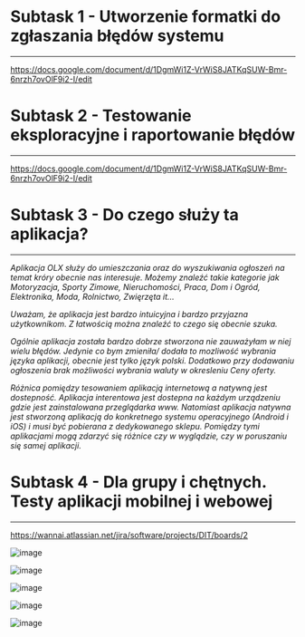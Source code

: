 # ﻿Subtask 1 - Utworzenie formatki do zgłaszania błędów systemu
----
https://docs.google.com/document/d/1DgmWi1Z-VrWiS8JATKqSUW-Bmr-6nrzh7ovOlF9i2-I/edit

# ﻿Subtask 2 - Testowanie eksploracyjne i raportowanie błędów
---
https://docs.google.com/document/d/1DgmWi1Z-VrWiS8JATKqSUW-Bmr-6nrzh7ovOlF9i2-I/edit

# Subtask 3 - Do czego służy ta aplikacja?
---

*Aplikacja OLX służy do umieszczania oraz do wyszukiwania ogłoszeń na temat króry obecnie nas interesuje. Możemy znaleźć takie kategorie jak Motoryzacja, Sporty Zimowe, Nieruchomości, Praca, Dom i Ogród, Elektronika, Moda, Rolnictwo, Zwięrzęta it...*

*Uważam, że aplikacja jest bardzo intuicyjna i bardzo przyjazna użytkownikom. Z łatwością można znaleźć to czego się obecnie szuka.*  

*Ogólnie aplikacja została bardzo dobrze stworzona nie zauważyłam w niej wielu błędów. Jedynie co bym zmieniła/ dodała to mozliwość wybrania języka aplikacji, obecnie jest tylko język polski. Dodatkowo przy dodawaniu ogłoszenia brak możliwości wybrania waluty w okresleniu Ceny oferty.*

*Różnica pomiędzy tesowaniem aplikacją internetową a natywną jest dostepność. Aplikacja interentowa jest dostepna na każdym urządzeniu gdzie jest zainstalowana przeglądarka www. Natomiast aplikacja natywna jest stworzoną aplikacją do konkretnego systemu operacyjnego (Android i iOS) i  musi być pobierana z dedykowanego sklepu. Pomiędzy tymi aplikacjami mogą zdarzyć się różnice czy w wyglądzie, czy w poruszaniu się samej aplikacji.*

# ﻿Subtask 4 - Dla grupy i chętnych. Testy aplikacji mobilnej i webowej
----
https://wannai.atlassian.net/jira/software/projects/DIT/boards/2

![image](https://user-images.githubusercontent.com/122563907/218416854-da6e6804-b056-418c-b121-10c5e36362f0.png)

![image](https://user-images.githubusercontent.com/122563907/218416951-35140898-7254-439d-a064-0bb731ca0483.png)

![image](https://user-images.githubusercontent.com/122563907/218417051-af1a43ff-ce18-4f47-ba88-167ace37595a.png)

![image](https://user-images.githubusercontent.com/122563907/218417131-2fd72789-b42f-4f7a-bd2b-cc5c512b3eaf.png)

![image](https://user-images.githubusercontent.com/122563907/218417195-50787e71-21d6-4469-879d-c333a77481bd.png)


